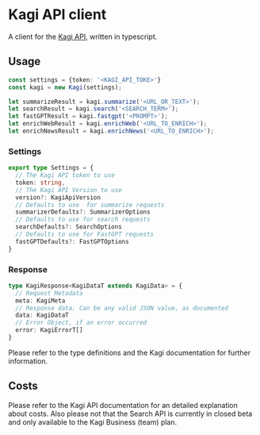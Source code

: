 # Kagi API client

A client for the [Kagi API](https://help.kagi.com/kagi/api/overview.html), written in typescript.

## Usage

```typescript
const settings = {token: '<KAGI_API_TOKE>'}
const kagi = new Kagi(settings);

let summarizeResult = kagi.summarize('<URL_OR_TEXT>');
let searchResult = kagi.search('<SEARCH_TERM>');
let fastGPTResult = kagi.fastgpt('<PROMPT>');
let enrichWebResult = kagi.enrichWeb('<URL_TO_ENRICH>');
let enrichNewsResult = kagi.enrichNews('<URL_TO_ENRICH>');
```

### Settings

```typescript
export type Settings = {
  // The Kagi API token to use
  token: string,
  // The Kagi API Version to use
  version?: KagiApiVersion
  // Defaults to use  for summarize requests
  summarizerDefaults?: SummarizerOptions
  // Defaults to use for search requests
  searchDefaults?: SearchOptions
  // Defaults to use for FastGPT requests
  fastGPTDefaults?: FastGPTOptions
}
```

### Response

```typescript
type KagiResponse<KagiDataT extends KagiData> = {
  // Request Metadata
  meta: KagiMeta
  // Response data. Can be any valid JSON value, as documented
  data: KagiDataT
  // Error Object, if an error occurred
  error: KagiErrorT[]
}
```

Please refer to the type definitions and the Kagi documentation for further information.

## Costs

Please refer to the Kagi API documentation for an detailed explanation about costs. 
Also please not that the Search API is currently in closed beta and only available to the Kagi Business (team) plan.
